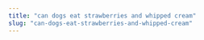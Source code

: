 ```yaml
---
title: "can dogs eat strawberries and whipped cream"
slug: "can-dogs-eat-strawberries-and-whipped-cream"
---
```


